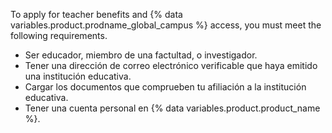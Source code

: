 To apply for teacher benefits and {% data variables.product.prodname_global_campus %} access, you must meet the following requirements.

- Ser educador, miembro de una factultad, o investigador.
- Tener una dirección de correo electrónico verificable que haya emitido una institución educativa.
- Cargar los documentos que comprueben tu afiliación a la institución educativa.
- Tener una cuenta personal en {% data variables.product.product_name %}.
